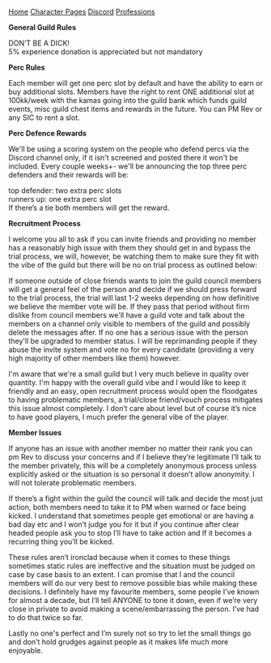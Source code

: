 ﻿[Home](index) [Character Pages](https://www.dofus.com/en/mmorpg/community/directories/guild-pages/253100222-power) [Discord](https://discord.gg/bMYHBrW) [Professions](professions)


**General Guild Rules**

DON’T BE A DICK!    
5% experience donation is appreciated but not mandatory

**Perc Rules**

Each member will get one perc slot by default and have the ability to earn or buy additional slots. Members have the right to rent ONE additional slot at 100kk/week with the kamas going into the guild bank which funds guild events, misc guild chest items and rewards in the future. You can PM Rev or any SIC to rent a slot.

**Perc Defence Rewards**

We'll be using a scoring system on the people who defend percs via the Discord channel only, if it isn't screened and posted there it won't be included. Every couple weeks+- we'll be announcing the top three perc defenders and their rewards will be:

top defender: two extra perc slots  
runners up: one extra perc slot  
If there’s a tie both members will get the reward.

**Recruitment Process**

I welcome you all to ask if you can invite friends and providing no member has a reasonably high issue with them they should get in and bypass the trial process, we will, however, be watching them to make sure they fit with the vibe of the guild but there will be no on trial process as outlined below:

If someone outside of close friends wants to join the guild council members will get a general feel of the person and decide if we should press forward to the trial process, the trial will last 1-2 weeks depending on how definitive we believe the member vote will be. If they pass that period without firm dislike from council members we'll have a guild vote and talk about the members on a channel only visible to members of the guild and possibly delete the messages after. If no one has a serious issue with the person they'll be upgraded to member status. I will be reprimanding people if they abuse the invite system and vote no for every candidate (providing a very high majority of other members like them) however.

I'm aware that we're a small guild but I very much believe in quality over quantity. I'm happy with the overall guild vibe and I would like to keep it friendly and an easy, open recruitment process would open the floodgates to having problematic members, a trial/close friend/vouch process mitigates this issue almost completely. I don’t care about level but of course it’s nice to have good players, I much prefer the general vibe of the player.

**Member Issues**

If anyone has an issue with another member no matter their rank you can pm Rev to discuss your concerns and if I believe they’re legitimate I’ll talk to the member privately, this will be a completely anonymous process unless explicitly asked or the situation is so personal it doesn’t allow anonymity. I will not tolerate problematic members.

If there’s a fight within the guild the council will talk and decide the most just action, both members need to take it to PM when warned or face being kicked. I understand that sometimes people get emotional or are having a bad day etc and I won’t judge you for it but if you continue after clear headed people ask you to stop I’ll have to take action and If it becomes a recurring thing you’ll be kicked.

These rules aren’t ironclad because when it comes to these things sometimes static rules are ineffective and the situation must be judged on case by case basis to an extent. I can promise that I and the council members will do our very best to remove possible bias while making these decisions. I definitely have my favourite members, some people I’ve known for almost a decade, but I’ll tell ANYONE to tone it down, even if we’re very close in private to avoid making a scene/embarrassing the person. I’ve had to do that twice so far.

Lastly no one's perfect and I’m surely not so try to let the small things go and don’t hold grudges against people as it makes life much more enjoyable.
